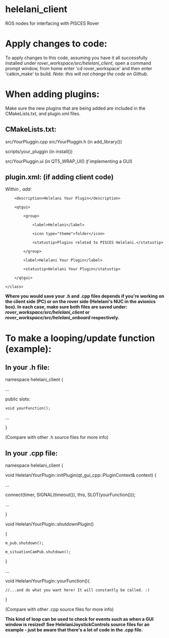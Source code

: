 # helelani_client
ROS nodes for interfacing with PISCES Rover

# Apply changes to code: 

To apply changes to this code, assuming you have it all successfully installed under *rover_workspace/src/helelani_client*, open a command prompt window, from home enter 'cd rover_workspace' and then enter 'catkin_make' to build. *Note: this will not change the code on Github.*

# When adding plugins:

Make sure the new plugins that are being added are included in the CMakeLists.txt, and plugin.xml files.

## CMakeLists.txt:

src/YourPluggin.cpp src/YourPluggin.h (in add_library())

scripts/your_pluggin (in install())

src/YourPluggin.ui (in QT5_WRAP_UI() *if* implementing a GUI)

## plugin.xml: (if adding client code)
*Within <library path="lib/libhelelani_client"> </library>, add:*
  
  <class name="Helelani Your Plugin" type="helelani_client::HelelaniYourPlugin" base_class_type="rqt_gui_cpp::Plugin">
        
        <description>Helelani Your Plugin</description>
        
        <qtgui>
            
            <group>
                
                <label>Helelani</label>
                
                <icon type="theme">folder</icon>
                
                <statustip>Plugins related to PISCES Helelani.</statustip>
            
            </group>
            
            <label>Helelani Your Plugin</label>
            
            <statustip>Helelani Your Plugin</statustip>
        
        </qtgui>
    
    </class>

**Where you would save your .h and .cpp files depends if you're working on the client side (PC) or on the rover side (Helelani's NUC in the avionics box). In each case, make sure both files are saved under: *rover_workspace/src/helelani_client* or *rover_workspace/src/helelani_onboard* respectively.**

# To make a looping/update function (example):

## In your .h file:

namespace helelani_client {

...

public slots:

    void yourFunction();
    
...

}

(Compare with other .h source files for more info)

## In your .cpp file:

namespace helelani_client {

void HelelaniYourPlugin::initPlugin(qt_gui_cpp::PluginContext& context) {

...

connect(timer, SIGNAL(timeout()), this, SLOT(yourFunction()));

...

}

void HelelaniYourPlugin::shutdownPlugin()

{
    
    m_pub.shutdown();
    
    m_situationCamPub.shutdown();

}

...

void HelelaniYourPlugin::yourFunction(){

    //...and do what you want here! It will constantly be called. :)
    
}

(Compare with other .cpp source files for more info)

**This kind of loop can be used to check for events such as when a GUI window is resized! See HelelaniJoystickControls source files for an example - just be aware that there's a lot of code in the .cpp file.**

